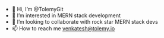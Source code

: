 - 👋 Hi, I’m @TolemyGit
- 👀 I’m interested in MERN stack development
- 💞️ I’m looking to collaborate with rock star MERN stack devs
- 📫 How to reach me venkatesh@tolemy.io

<!---
TolemyGit/TolemyGit is a ✨ special ✨ repository because its `README.md` (this file) appears on your GitHub profile.
You can click the Preview link to take a look at your changes.
--->
